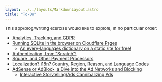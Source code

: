 ```yaml
---
layout: ../../layouts/MarkdownLayout.astro
title: "To-Do"
---
```


This app/blog/writing exercise would like to explore, in no particular order:

- [Analytics, Tracking, and GDPR]()
- [Running SQLite in the browser on Cloudflare Pages]()
  - [An every-languages dictionary on a static site for free!]()
- [Authentication, from "Scratch"!]()
- [Square, and Other Payment Processors]()
- [Localization? i18n? Country, Region, Reason, and Language Codes]()
- [AdSense or AdBlock, a Dive into the Ad Networks and Blocking]()
  - [Interactive Storytelling/Ads Cannibalizing Ads]()
